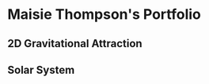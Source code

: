 # Maisie Thompson's Portfolio
## 2D Gravitational Attraction

<script src="processing.min.js"></script>
<canvas data-processing-sources="keplers_laws_2.pde"></canvas>



## Solar System
<canvas data-processing-sources="solar_system.pde"></canvas>
